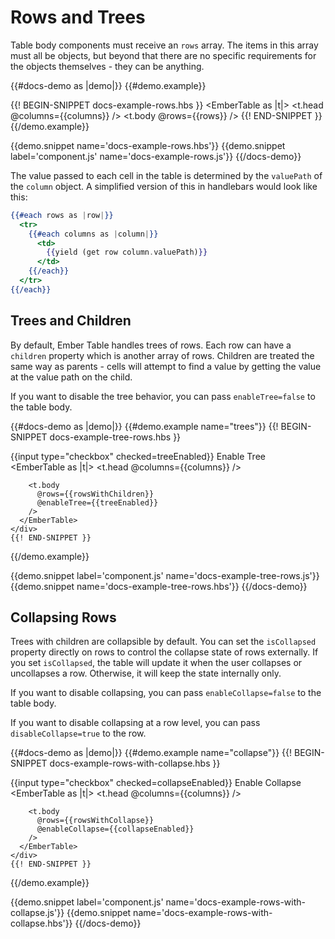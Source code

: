# Rows and Trees

Table body components must receive an `rows` array. The items in this array must
all be objects, but beyond that there are no specific requirements for the
objects themselves - they can be anything.

{{#docs-demo as |demo|}}
  {{#demo.example}}
    <div class="demo-container small">
      {{! BEGIN-SNIPPET docs-example-rows.hbs }}
      <EmberTable as |t|>
        <t.head @columns={{columns}} />
        <t.body @rows={{rows}} />
      </EmberTable>
      {{! END-SNIPPET }}
    </div>
  {{/demo.example}}

  {{demo.snippet name='docs-example-rows.hbs'}}
  {{demo.snippet label='component.js' name='docs-example-rows.js'}}
{{/docs-demo}}

The value passed to each cell in the table is determined by the `valuePath` of
the `column` object. A simplified version of this in handlebars would look like
this:

```hbs
{{#each rows as |row|}}
  <tr>
    {{#each columns as |column|}}
      <td>
        {{yield (get row column.valuePath)}}
      </td>
    {{/each}}
  </tr>
{{/each}}
```

## Trees and Children

By default, Ember Table handles trees of rows. Each row can have a `children`
property which is another array of rows. Children are treated the same way as
parents - cells will attempt to find a value by getting the value at the value
path on the child.

If you want to disable the tree behavior, you can pass `enableTree=false` to
the table body.

{{#docs-demo as |demo|}}
  {{#demo.example name="trees"}}
    {{! BEGIN-SNIPPET docs-example-tree-rows.hbs }}
    <div class="py-2">
      <label>
        {{input type="checkbox" checked=treeEnabled}}
        Enable Tree
      </label>
    </div>
    <div class="demo-container small">
      <EmberTable as |t|>
        <t.head @columns={{columns}} />

        <t.body
          @rows={{rowsWithChildren}}
          @enableTree={{treeEnabled}}
        />
      </EmberTable>
    </div>
    {{! END-SNIPPET }}
  {{/demo.example}}

  {{demo.snippet label='component.js' name='docs-example-tree-rows.js'}}
  {{demo.snippet name='docs-example-tree-rows.hbs'}}
{{/docs-demo}}

## Collapsing Rows

Trees with children are collapsible by default. You can set the `isCollapsed`
property directly on rows to control the collapse state of rows externally. If
you set `isCollapsed`, the table will update it when the user collapses or
uncollapses a row. Otherwise, it will keep the state internally only.

If you want to disable collapsing, you can pass `enableCollapse=false` to the
table body.

If you want to disable collapsing at a row level, you can pass
`disableCollapse=true` to the row.

{{#docs-demo as |demo|}}
  {{#demo.example name="collapse"}}
    {{! BEGIN-SNIPPET docs-example-rows-with-collapse.hbs }}
    <div class="py-2">
      <label>
        {{input type="checkbox" checked=collapseEnabled}}
        Enable Collapse
      </label>
    </div>
    <div class="demo-container small">
      <EmberTable as |t|>
        <t.head @columns={{columns}} />

        <t.body
          @rows={{rowsWithCollapse}}
          @enableCollapse={{collapseEnabled}}
        />
      </EmberTable>
    </div>
    {{! END-SNIPPET }}
  {{/demo.example}}

  {{demo.snippet label='component.js' name='docs-example-rows-with-collapse.js'}}
  {{demo.snippet name='docs-example-rows-with-collapse.hbs'}}
{{/docs-demo}}
